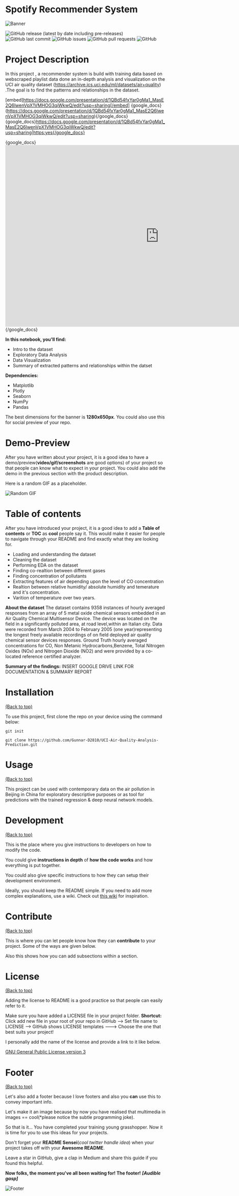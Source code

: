 # Spotify Recommender System
<!-- Add banner here -->
![Banner](https://miro.medium.com/max/1400/1*l6ExH_ZDvFLkQQzaVVL3uQ.gif)

![GitHub release (latest by date including pre-releases)](https://img.shields.io/github/v/release/navendu-pottekkat/awesome-readme?include_prereleases)
![GitHub last commit](https://img.shields.io/github/last-commit/navendu-pottekkat/awesome-readme)
![GitHub issues](https://img.shields.io/github/issues-raw/navendu-pottekkat/awesome-readme)
![GitHub pull requests](https://img.shields.io/github/issues-pr/navendu-pottekkat/awesome-readme)
![GitHub](https://img.shields.io/github/license/navendu-pottekkat/awesome-readme)

<!-- Describe your project in brief -->

# Project Description
In this project , a recommender system is build with training data based on webscraped playlist data done an in-depth analysis and visualization on the UCI air quality dataset (https://archive.ics.uci.edu/ml/datasets/air+quality) .The goal is to find the patterns and relationships in the dataset.

[embed]https://docs.google.com/presentation/d/1QBd54fxYar0gMa1_MasE2Q6lwenVpX1VMHOG3qiWkwQ/edit?usp=sharing[/embed]
{google_docs}(https://docs.google.com/presentation/d/1QBd54fxYar0gMa1_MasE2Q6lwenVpX1VMHOG3qiWkwQ/edit?usp=sharing){/google_docs}
{google_docs}https://docs.google.com/presentation/d/1QBd54fxYar0gMa1_MasE2Q6lwenVpX1VMHOG3qiWkwQ/edit?usp=sharing|https:yes{/google_docs}

{google_docs}<iframe src="https://docs.google.com/presentation/d/e/2PACX-1vR9GqqbOkIC83DHuze1IeMtk91g7pWanbSIB9e3bkmpDn69faab1yyb8zJrnVPVqH70Z-TS0j23BGNq/embed?start=false&loop=false&delayms=3000" frameborder="0" width="960" height="569" allowfullscreen="true" mozallowfullscreen="true" webkitallowfullscreen="true"></iframe>{/google_docs}


**In this notebook, you'll find:**
- Intro to the dataset
- Exploratory Data Analysis
- Data Visualization
- Summary of extracted patterns and relationships within the datset

**Dependencies:**
- Matplotlib
- Plotly
- Seaborn
- NumPy
- Pandas

The best dimensions for the banner is **1280x650px**. You could also use this for social preview of your repo.


# Demo-Preview
<!-- Add a demo for your project -->

After you have written about your project, it is a good idea to have a demo/preview(**video/gif/screenshots** are good options) of your project so that people can know what to expect in your project. You could also add the demo in the previous section with the product description.

Here is a random GIF as a placeholder.

![Random GIF](https://media.giphy.com/media/ZVik7pBtu9dNS/giphy.gif)

# Table of contents

After you have introduced your project, it is a good idea to add a **Table of contents** or **TOC** as **cool** people say it. This would make it easier for people to navigate through your README and find exactly what they are looking for.

- Loading and understanding the dataset
- Cleaning the dataset
- Performing EDA on the dataset
- Finding co-realtion between different gases
- Finding concentration of pollutants
- Extracting features of air depending upon the level of CO concentration
- Realtion between relative humidity/ absolute humidity and temerature and it's concentration.
- Varition of temperature over two years.

**About the dataset**
The dataset contains 9358 instances of hourly averaged responses from an array of 5 metal oxide chemical sensors embedded in an Air Quality Chemical Multisensor Device. The device was located on the field in a significantly polluted area, at road level,within an Italian city. Data were recorded from March 2004 to February 2005 (one year)representing the longest freely available recordings of on field deployed air quality chemical sensor devices responses. Ground Truth hourly averaged concentrations for CO, Non Metanic Hydrocarbons,Benzene, Total Nitrogen Oxides (NOx) and Nitrogen Dioxide (NO2) and were provided by a co-located reference certified analyzer.

**Summary of the findings:**
INSERT GOOGLE DRIVE LINK FOR DOCUMENTATION & SUMMARY REPORT

# Installation
[(Back to top)](#table-of-contents)

To use this project, first clone the repo on your device using the command below:

```git init```

```git clone https://github.com/Gunnar-D2810/UCI-Air-Quality-Analysis-Prediction.git```

# Usage
[(Back to top)](#table-of-contents)

This project can be used with contemporary data on the air pollution in Beijing in China for exploratory descriptive purposes or as tool for predictions with the trained regression & deep neural network models.

# Development
[(Back to top)](#table-of-contents)

This is the place where you give instructions to developers on how to modify the code.

You could give **instructions in depth** of **how the code works** and how everything is put together.

You could also give specific instructions to how they can setup their development environment.

Ideally, you should keep the README simple. If you need to add more complex explanations, use a wiki. Check out [this wiki](https://github.com/navendu-pottekkat/nsfw-filter/wiki) for inspiration.

# Contribute
[(Back to top)](#table-of-contents)

This is where you can let people know how they can **contribute** to your project. Some of the ways are given below.

Also this shows how you can add subsections within a section.

# License
[(Back to top)](#table-of-contents)

Adding the license to README is a good practice so that people can easily refer to it.

Make sure you have added a LICENSE file in your project folder. **Shortcut:** Click add new file in your root of your repo in GitHub --> Set file name to LICENSE --> GitHub shows LICENSE templates ---> Choose the one that best suits your project!

I personally add the name of the license and provide a link to it like below.

[GNU General Public License version 3](https://opensource.org/licenses/GPL-3.0)

# Footer
[(Back to top)](#table-of-contents)

Let's also add a footer because I love footers and also you **can** use this to convey important info.

Let's make it an image because by now you have realised that multimedia in images == cool(*please notice the subtle programming joke).

So that is it... You have completed your training young grasshopper. Now it is time for you to use this ideas for your projects.

Don't forget your **README Sensei**(*cool twitter handle idea*) when your project takes off with your **Awesome README**.

Leave a star in GitHub, give a clap in Medium and share this guide if you found this helpful.

**Now folks, the moment you've all been waiting for! The footer!**
***[Audible gasp]***

<!-- Add the footer here -->

![Footer](https://github.com/navendu-pottekkat/awesome-readme/blob/master/fooooooter.png)
